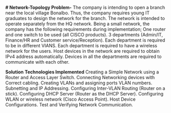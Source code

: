 **# Network-Topology
Problem-**
The company is intending to open a branch near the local village Bonalbo. Thus, the company requires young IT graduates to design the network for the branch. The network is intended to operate separately from the HQ network. Being a small network, the company has the following requirements during implementation;
One router and one switch to be used (all CISCO products).
3 departments (Admin/IT, Finance/HR and Customer service/Reception).
Each department is required to be in different VIANS.
Each department is required to have a wireless network for the users.
Host devices in the network are required to obtain IPv4 address automatically.
Devices in all the departments are required to communicate with each other.

**Solution**
**Technologies Implemented**
Creating a Simple Network using a Router and Access Layer Switch.
Connecting Networking devices with Correct cabling.
Creating VLANs and assigning ports VLAN numbers.
Subnetting and IP Addressing.
Configuring Inter-VLAN Routing (Router on a stick).
Configuring DHCP Server (Router as the DHCP Server).
Configuring WLAN or wireless network (Cisco Access Point).
Host Device Configurations.
Test and Verifying Network Communication.
